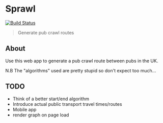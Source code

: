 # Sprawl

[![Build Status](https://travis-ci.com/threesquared/sprawl.svg?branch=master)](https://travis-ci.com/threesquared/sprawl)

> Generate pub crawl routes

## About

Use this web app to generate a pub crawl route between pubs in the UK.

N.B The "algorithms" used are pretty stupid so don't expect too much...

## TODO

* Think of a better start/end algorithm
* Introduce actual public transport travel times/routes
* Mobile app
* render graph on page load
